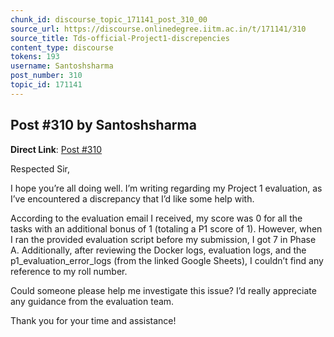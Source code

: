```yaml
---
chunk_id: discourse_topic_171141_post_310_00
source_url: https://discourse.onlinedegree.iitm.ac.in/t/171141/310
source_title: Tds-official-Project1-discrepencies
content_type: discourse
tokens: 193
username: Santoshsharma
post_number: 310
topic_id: 171141
---
```


## Post #310 by Santoshsharma

**Direct Link**: [Post #310](https://discourse.onlinedegree.iitm.ac.in/t/171141/310)

Respected Sir,

I hope you’re all doing well. I’m writing regarding my Project 1 evaluation, as I’ve encountered a discrepancy that I’d like some help with.

According to the evaluation email I received, my score was 0 for all the tasks with an additional bonus of 1 (totaling a P1 score of 1). However, when I ran the provided evaluation script before my submission, I got 7 in Phase A. Additionally, after reviewing the Docker logs, evaluation logs, and the p1_evaluation_error_logs (from the linked Google Sheets), I couldn’t find any reference to my roll number.

Could someone please help me investigate this issue? I’d really appreciate any guidance from the evaluation team.

Thank you for your time and assistance!
